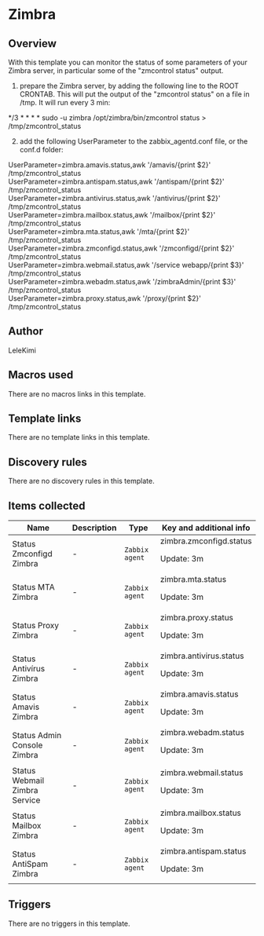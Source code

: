 # Zimbra

## Overview

With this template you can monitor the status of some parameters of your Zimbra server, in particular some of the "zmcontrol status" output.


1) prepare the Zimbra server, by adding the following line to the ROOT CRONTAB. This will put the output of the "zmcontrol status" on a file in /tmp. It will run every 3 min:


*/3 * * * * sudo -u zimbra /opt/zimbra/bin/zmcontrol status > /tmp/zmcontrol\_status


2) add the following UserParameter to the zabbix\_agentd.conf file, or the conf.d folder:


UserParameter=zimbra.amavis.status,awk '/amavis/{print $2}' /tmp/zmcontrol\_status  
UserParameter=zimbra.antispam.status,awk '/antispam/{print $2}' /tmp/zmcontrol\_status  
UserParameter=zimbra.antivirus.status,awk '/antivirus/{print $2}' /tmp/zmcontrol\_status  
UserParameter=zimbra.mailbox.status,awk '/mailbox/{print $2}' /tmp/zmcontrol\_status  
UserParameter=zimbra.mta.status,awk '/mta/{print $2}' /tmp/zmcontrol\_status  
UserParameter=zimbra.zmconfigd.status,awk '/zmconfigd/{print $2}' /tmp/zmcontrol\_status  
UserParameter=zimbra.webmail.status,awk '/service webapp/{print $3}' /tmp/zmcontrol\_status  
UserParameter=zimbra.webadm.status,awk '/zimbraAdmin/{print $3}' /tmp/zmcontrol\_status  
UserParameter=zimbra.proxy.status,awk '/proxy/{print $2}' /tmp/zmcontrol\_status


 



## Author

LeleKimi

## Macros used

There are no macros links in this template.

## Template links

There are no template links in this template.

## Discovery rules

There are no discovery rules in this template.

## Items collected

|Name|Description|Type|Key and additional info|
|----|-----------|----|----|
|Status Zmconfigd Zimbra|<p>-</p>|`Zabbix agent`|zimbra.zmconfigd.status<p>Update: 3m</p>|
|Status MTA Zimbra|<p>-</p>|`Zabbix agent`|zimbra.mta.status<p>Update: 3m</p>|
|Status Proxy Zimbra|<p>-</p>|`Zabbix agent`|zimbra.proxy.status<p>Update: 3m</p>|
|Status Antivírus Zimbra|<p>-</p>|`Zabbix agent`|zimbra.antivirus.status<p>Update: 3m</p>|
|Status Amavis Zimbra|<p>-</p>|`Zabbix agent`|zimbra.amavis.status<p>Update: 3m</p>|
|Status Admin Console Zimbra|<p>-</p>|`Zabbix agent`|zimbra.webadm.status<p>Update: 3m</p>|
|Status Webmail Zimbra Service|<p>-</p>|`Zabbix agent`|zimbra.webmail.status<p>Update: 3m</p>|
|Status Mailbox Zimbra|<p>-</p>|`Zabbix agent`|zimbra.mailbox.status<p>Update: 3m</p>|
|Status AntiSpam Zimbra|<p>-</p>|`Zabbix agent`|zimbra.antispam.status<p>Update: 3m</p>|


## Triggers

There are no triggers in this template.

